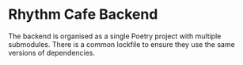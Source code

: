 # Rhythm Cafe Backend

The backend is organised as a single Poetry project with multiple submodules.
There is a common lockfile to ensure they use the same versions of dependencies.

